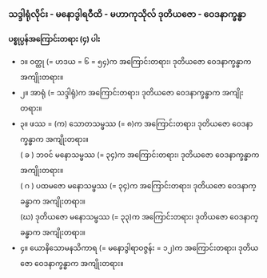 ### သဒ္ဒါရုံလိုင်း - မနောဒွါရဝီထိ - မဟာကုသိုလ် ဒုတိယဇော - ဝေဒနာက္ခန္ဓာ

**ပစ္စုပ္ပန်အကြောင်းတရား (၄) ပါး**

- ၁။ ဝတ္ထု (= ဟဒယ = ၆ = ၅၄)က အကြောင်းတရား၊ ဒုတိယဇော ဝေဒနာက္ခန္ဓာက အကျိုးတရား။
- ၂။ အာရုံ (= သဒ္ဒါရုံ)က အကြောင်းတရား၊ ဒုတိယဇော ဝေဒနာက္ခန္ဓာက အကျိုးတရား။
- ၃။ ဖဿ = (က) သောတသမ္ဖဿ (= ၈)က အကြောင်းတရား၊ ဒုတိယဇော ဝေဒနာက္ခန္ဓာက အကျိုးတရား။ <br>( ခ ) ဘဝင် မနောသမ္ဖဿ (= ၃၄)က အကြောင်းတရား၊ ဒုတိယဇော ဝေဒနာက္ခန္ဓာက အကျိုးတရား။ <br>( ဂ ) ပထမဇော မနောသမ္ဖဿ (= ၃၄)က အကြောင်းတရား၊ ဒုတိယဇော ဝေဒနာက္ခန္ဓာက အကျိုးတရား။ <br>(ဃ) ဒုတိယဇော မနောသမ္ဖဿ (= ၃၃)က အကြောင်းတရား၊ ဒုတိယဇော ဝေဒနာက္ခန္ဓာက အကျိုးတရား။
- ၄။ ယောနိသောမနသိကာရ (= မနောဒွါရာဝဇ္ဇန်း = ၁၂)က အကြောင်းတရား၊ ဒုတိယဇော ဝေဒနာက္ခန္ဓာက အကျိုးတရား။